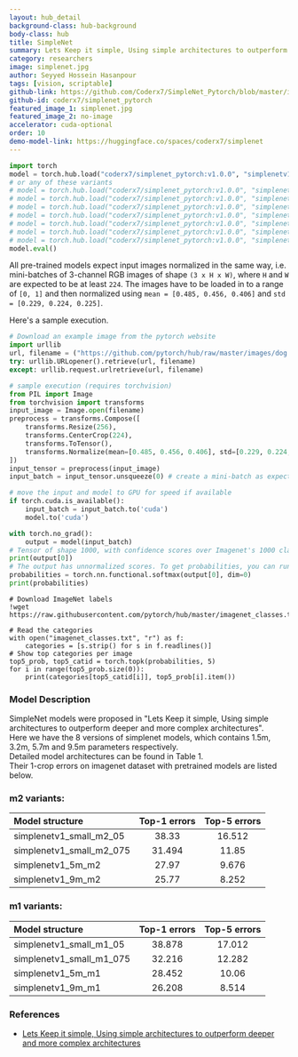 ```yaml
---
layout: hub_detail
background-class: hub-background
body-class: hub
title: SimpleNet
summary: Lets Keep it simple, Using simple architectures to outperform deeper and more complex architectures
category: researchers
image: simplenet.jpg
author: Seyyed Hossein Hasanpour
tags: [vision, scriptable]
github-link: https://github.com/Coderx7/SimpleNet_Pytorch/blob/master/imagenet/simplenet.py
github-id: coderx7/simplenet_pytorch
featured_image_1: simplenet.jpg
featured_image_2: no-image
accelerator: cuda-optional
order: 10
demo-model-link: https://huggingface.co/spaces/coderx7/simplenet
---
```


```python
import torch
model = torch.hub.load("coderx7/simplenet_pytorch:v1.0.0", "simplenetv1_5m_m1", pretrained=True)
# or any of these variants
# model = torch.hub.load("coderx7/simplenet_pytorch:v1.0.0", "simplenetv1_5m_m2", pretrained=True)
# model = torch.hub.load("coderx7/simplenet_pytorch:v1.0.0", "simplenetv1_9m_m1", pretrained=True)
# model = torch.hub.load("coderx7/simplenet_pytorch:v1.0.0", "simplenetv1_9m_m2", pretrained=True)
# model = torch.hub.load("coderx7/simplenet_pytorch:v1.0.0", "simplenetv1_small_m1_05", pretrained=True)
# model = torch.hub.load("coderx7/simplenet_pytorch:v1.0.0", "simplenetv1_small_m2_05", pretrained=True)
# model = torch.hub.load("coderx7/simplenet_pytorch:v1.0.0", "simplenetv1_small_m1_075", pretrained=True)
# model = torch.hub.load("coderx7/simplenet_pytorch:v1.0.0", "simplenetv1_small_m2_075", pretrained=True)
model.eval()
```

All pre-trained models expect input images normalized in the same way,
i.e. mini-batches of 3-channel RGB images of shape `(3 x H x W)`, where `H` and `W` are expected to be at least `224`.
The images have to be loaded in to a range of `[0, 1]` and then normalized using `mean = [0.485, 0.456, 0.406]`
and `std = [0.229, 0.224, 0.225]`.

Here's a sample execution.

```python
# Download an example image from the pytorch website
import urllib
url, filename = ("https://github.com/pytorch/hub/raw/master/images/dog.jpg", "dog.jpg")
try: urllib.URLopener().retrieve(url, filename)
except: urllib.request.urlretrieve(url, filename)
```

```python
# sample execution (requires torchvision)
from PIL import Image
from torchvision import transforms
input_image = Image.open(filename)
preprocess = transforms.Compose([
    transforms.Resize(256),
    transforms.CenterCrop(224),
    transforms.ToTensor(),
    transforms.Normalize(mean=[0.485, 0.456, 0.406], std=[0.229, 0.224, 0.225]),
])
input_tensor = preprocess(input_image)
input_batch = input_tensor.unsqueeze(0) # create a mini-batch as expected by the model

# move the input and model to GPU for speed if available
if torch.cuda.is_available():
    input_batch = input_batch.to('cuda')
    model.to('cuda')

with torch.no_grad():
    output = model(input_batch)
# Tensor of shape 1000, with confidence scores over Imagenet's 1000 classes
print(output[0])
# The output has unnormalized scores. To get probabilities, you can run a softmax on it.
probabilities = torch.nn.functional.softmax(output[0], dim=0)
print(probabilities)
```

```
# Download ImageNet labels
!wget https://raw.githubusercontent.com/pytorch/hub/master/imagenet_classes.txt
```

```
# Read the categories
with open("imagenet_classes.txt", "r") as f:
    categories = [s.strip() for s in f.readlines()]
# Show top categories per image
top5_prob, top5_catid = torch.topk(probabilities, 5)
for i in range(top5_prob.size(0)):
    print(categories[top5_catid[i]], top5_prob[i].item())
```

### Model Description

SimpleNet models were proposed in "Lets Keep it simple, Using simple architectures to outperform deeper and more complex architectures".  
Here we have the 8 versions of simplenet models, which contains 1.5m, 3.2m, 5.7m and 9.5m parameters respectively.  
Detailed model architectures can be found in Table 1.  
Their 1-crop errors on imagenet dataset with pretrained models are listed below.  

### m2 variants:  

|      Model structure       | Top-1 errors   | Top-5 errors |
| :------------------------- | :-----------:  | :-----------:|
|  simplenetv1_small_m2_05   |     38.33      |     16.512   |
|  simplenetv1_small_m2_075  |     31.494     |     11.85    |
|  simplenetv1_5m_m2         |     27.97      |     9.676    |
|  simplenetv1_9m_m2         |     25.77      |     8.252    |

### m1 variants:  

|      Model structure       | Top-1 errors   | Top-5 errors |
| :------------------------- | :-----------:  | :-----------:|
|  simplenetv1_small_m1_05   |     38.878     |     17.012   |
|  simplenetv1_small_m1_075  |     32.216     |     12.282   |
|  simplenetv1_5m_m1         |     28.452     |     10.06    |
|  simplenetv1_9m_m1         |     26.208     |     8.514    |

### References

 - [Lets Keep it simple, Using simple architectures to outperform deeper and more complex architectures](https://arxiv.org/abs/1608.06037)

